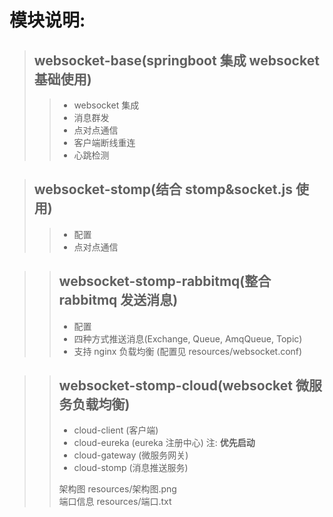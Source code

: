 # 模块说明:
> ## websocket-base(springboot 集成 websocket 基础使用)
> > - websocket 集成
> > - 消息群发
> > - 点对点通信
> > - 客户端断线重连
> > - 心跳检测

> ## websocket-stomp(结合 stomp&socket.js 使用)
> > - 配置
> > - 点对点通信

>> ## websocket-stomp-rabbitmq(整合 rabbitmq 发送消息)
 > > - 配置
 > > - 四种方式推送消息(Exchange, Queue, AmqQueue, Topic)
 > > - 支持 nginx 负载均衡 (配置见 resources/websocket.conf)

>> ## websocket-stomp-cloud(websocket 微服务负载均衡)
 > > - cloud-client (客户端)
 > > - cloud-eureka (eureka 注册中心) 注:  **优先启动**
 > > - cloud-gateway (微服务网关)
 > > - cloud-stomp (消息推送服务)
 > >
 > > 架构图 resources/架构图.png  
 > > 端口信息 resources/端口.txt 





